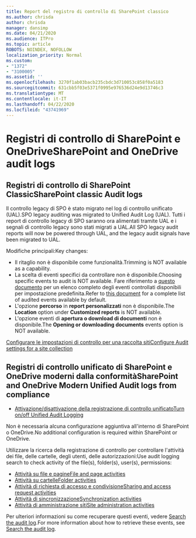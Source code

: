 ```yaml
---
title: Report del registro di controllo di SharePoint classico
ms.author: chrisda
author: chrisda
manager: dansimp
ms.date: 04/21/2020
ms.audience: ITPro
ms.topic: article
ROBOTS: NOINDEX, NOFOLLOW
localization_priority: Normal
ms.custom:
- "1372"
- "3100005"
ms.assetid: ''
ms.openlocfilehash: 3270f1ab03bacb235cbdc3d710053c858f0a5183
ms.sourcegitcommit: 631cbb5f03e5371f0995e976536d24e9d13746c3
ms.translationtype: MT
ms.contentlocale: it-IT
ms.lasthandoff: 04/22/2020
ms.locfileid: "43741969"
---
```

# <a name="sharepoint-and-onedrive-audit-logs"></a><span data-ttu-id="07969-102">Registri di controllo di SharePoint e OneDrive</span><span class="sxs-lookup"><span data-stu-id="07969-102">SharePoint and OneDrive audit logs</span></span>

## <a name="sharepoint-classic-audit-logs"></a><span data-ttu-id="07969-103">Registri di controllo di SharePoint Classic</span><span class="sxs-lookup"><span data-stu-id="07969-103">SharePoint classic Audit logs</span></span>

<span data-ttu-id="07969-104">Il controllo legacy di SPO è stato migrato nel log di controllo unificato (UAL).</span><span class="sxs-lookup"><span data-stu-id="07969-104">SPO legacy auditing was migrated to Unified Audit Log (UAL).</span></span> <span data-ttu-id="07969-105">Tutti i report di controllo legacy di SPO saranno ora alimentati tramite UAL e i segnali di controllo legacy sono stati migrati a UAL.</span><span class="sxs-lookup"><span data-stu-id="07969-105">All SPO legacy audit reports will now be powered through UAL, and the legacy audit signals have been migrated to UAL.</span></span>

<span data-ttu-id="07969-106">Modifiche principali:</span><span class="sxs-lookup"><span data-stu-id="07969-106">Key changes:</span></span>

* <span data-ttu-id="07969-107">Il ritaglio non è disponibile come funzionalità.</span><span class="sxs-lookup"><span data-stu-id="07969-107">Trimming is NOT available as a capability.</span></span>
* <span data-ttu-id="07969-108">La scelta di eventi specifici da controllare non è disponibile.</span><span class="sxs-lookup"><span data-stu-id="07969-108">Choosing specific events to audit is NOT available.</span></span> <span data-ttu-id="07969-109">Fare riferimento a [questo documento](https://docs.microsoft.com/office365/securitycompliance/search-the-audit-log-in-security-and-compliance) per un elenco completo degli eventi controllati disponibili per impostazione predefinita.</span><span class="sxs-lookup"><span data-stu-id="07969-109">Refer to [this document](https://docs.microsoft.com/office365/securitycompliance/search-the-audit-log-in-security-and-compliance) for a complete list of audited events available by default.</span></span>
* <span data-ttu-id="07969-110">L'opzione **percorso** in **report personalizzati** non è disponibile.</span><span class="sxs-lookup"><span data-stu-id="07969-110">The **Location** option under **Customized reports** is NOT available.</span></span>
* <span data-ttu-id="07969-111">L'opzione eventi di **apertura o download di documenti** non è disponibile.</span><span class="sxs-lookup"><span data-stu-id="07969-111">The **Opening or downloading documents** events option is NOT available.</span></span>

[<span data-ttu-id="07969-112">Configurare le impostazioni di controllo per una raccolta siti</span><span class="sxs-lookup"><span data-stu-id="07969-112">Configure Audit settings for a site collection</span></span>](https://support.office.com/article/Configure-audit-settings-for-a-site-collection-A9920C97-38C0-44F2-8BCB-4CF1E2AE22D2)

## <a name="sharepoint-and-onedrive-modern-unified-audit-logs-from-compliance"></a><span data-ttu-id="07969-113">Registri di controllo unificato di SharePoint e OneDrive moderni dalla conformità</span><span class="sxs-lookup"><span data-stu-id="07969-113">SharePoint and OneDrive Modern Unified Audit logs from compliance</span></span>

* [<span data-ttu-id="07969-114">Attivazione/disattivazione della registrazione di controllo unificato</span><span class="sxs-lookup"><span data-stu-id="07969-114">Turn on/off Unified Audit Logging</span></span>](https://docs.microsoft.com/office365/securitycompliance/turn-audit-log-search-on-or-off) 

<span data-ttu-id="07969-115">Non è necessaria alcuna configurazione aggiuntiva all'interno di SharePoint o OneDrive.</span><span class="sxs-lookup"><span data-stu-id="07969-115">No additional configuration is required within SharePoint or OneDrive.</span></span>

<span data-ttu-id="07969-116">Utilizzare la ricerca della registrazione di controllo per controllare l'attività dei file, delle cartelle, degli utenti, delle autorizzazioni:</span><span class="sxs-lookup"><span data-stu-id="07969-116">Use audit logging search to check activity of the file(s), folder(s), user(s), permissions:</span></span>

* [<span data-ttu-id="07969-117">Attività su file e pagine</span><span class="sxs-lookup"><span data-stu-id="07969-117">File and page activities</span></span>](https://docs.microsoft.com/office365/securitycompliance/search-the-audit-log-in-security-and-compliance)
* [<span data-ttu-id="07969-118">Attività su cartelle</span><span class="sxs-lookup"><span data-stu-id="07969-118">Folder activities</span></span>](https://docs.microsoft.com/office365/securitycompliance/search-the-audit-log-in-security-and-compliance#folder-activities)
* [<span data-ttu-id="07969-119">Attività di richiesta di accesso e condivisione</span><span class="sxs-lookup"><span data-stu-id="07969-119">Sharing and access request activities</span></span>](https://docs.microsoft.com/office365/securitycompliance/search-the-audit-log-in-security-and-compliance#sharing-and-access-request-activities)
* [<span data-ttu-id="07969-120">Attività di sincronizzazione</span><span class="sxs-lookup"><span data-stu-id="07969-120">Synchronization activities</span></span>](https://docs.microsoft.com/office365/securitycompliance/search-the-audit-log-in-security-and-compliance#synchronization-activities)
* [<span data-ttu-id="07969-121">Attività di amministrazione siti</span><span class="sxs-lookup"><span data-stu-id="07969-121">Site administration activities</span></span>](https://docs.microsoft.com/office365/securitycompliance/search-the-audit-log-in-security-and-compliance#site-administration-activities)

<span data-ttu-id="07969-122">Per ulteriori informazioni su come recuperare questi eventi, vedere [Search the audit log](https://docs.microsoft.com/office365/securitycompliance/search-the-audit-log-in-security-and-compliance#search-the-audit-log).</span><span class="sxs-lookup"><span data-stu-id="07969-122">For more information about how to retrieve these events, see [Search the audit log](https://docs.microsoft.com/office365/securitycompliance/search-the-audit-log-in-security-and-compliance#search-the-audit-log).</span></span>
